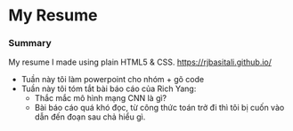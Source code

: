 # My Resume

### Summary

My resume I made using plain HTML5 & CSS.
https://rjbasitali.github.io/

- Tuần này tôi làm powerpoint cho nhóm + gõ code
- Tuần này tôi tóm tắt bài báo cáo của Rich Yang:
   + Thắc mắc mô hình mạng CNN là gì?
   + Bài báo cáo quá khó đọc, từ công thức toán trở đi thì tôi bị cuốn vào dẫn đến đoạn sau chả hiểu gì.